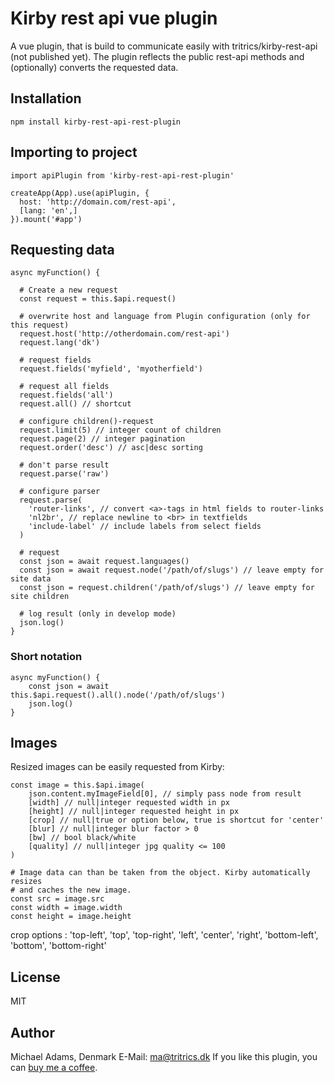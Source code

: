 # Kirby rest api vue plugin

A vue plugin, that is build to communicate easily with tritrics/kirby-rest-api (not published yet). The plugin reflects the public rest-api methods and (optionally) converts the requested data.

## Installation

```npm install kirby-rest-api-rest-plugin```

## Importing to project

```
import apiPlugin from 'kirby-rest-api-rest-plugin'

createApp(App).use(apiPlugin, {
  host: 'http://domain.com/rest-api',
  [lang: 'en',]
}).mount('#app')

```

## Requesting data

```
async myFunction() {

  # Create a new request
  const request = this.$api.request()

  # overwrite host and language from Plugin configuration (only for this request)
  request.host('http://otherdomain.com/rest-api')
  request.lang('dk')

  # request fields
  request.fields('myfield', 'myotherfield')

  # request all fields
  request.fields('all')
  request.all() // shortcut

  # configure children()-request
  request.limit(5) // integer count of children
  request.page(2) // integer pagination
  request.order('desc') // asc|desc sorting

  # don't parse result
  request.parse('raw')

  # configure parser
  request.parse(
    'router-links', // convert <a>-tags in html fields to router-links
    'nl2br', // replace newline to <br> in textfields
    'include-label' // include labels from select fields
  )

  # request
  const json = await request.languages()
  const json = await request.node('/path/of/slugs') // leave empty for site data
  const json = request.children('/path/of/slugs') // leave empty for site children
  
  # log result (only in develop mode)
  json.log()
}
```

### Short notation

```
async myFunction() {
	const json = await this.$api.request().all().node('/path/of/slugs')
	json.log()
}
```

## Images

Resized images can be easily requested from Kirby:

```
const image = this.$api.image(
	json.content.myImageField[0], // simply pass node from result
	[width] // null|integer requested width in px
	[height] // null|integer requested height in px
	[crop] // null|true or option below, true is shortcut for 'center'
	[blur] // null|integer blur factor > 0
	[bw] // bool black/white
	[quality] // null|integer jpg quality <= 100
)

# Image data can than be taken from the object. Kirby automatically resizes
# and caches the new image.
const src = image.src
const width = image.width
const height = image.height
```

crop options : 'top-left', 'top', 'top-right', 'left', 'center', 'right', 'bottom-left', 'bottom', 'bottom-right'

## License

MIT

## Author

Michael Adams, Denmark
E-Mail: [ma@tritrics.dk](mailto:ma@tritrics.dk)
If you like this plugin, you can [buy me a coffee](https://www.buymeacoffee.com/tritrics).
